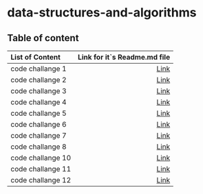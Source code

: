 # data-structures-and-algorithms

## Table of content 

| List of Content | Link for it`s Readme.md file |
| :---     | ---: |
| code challange 1 | [Link](./cc1/README.md) |
| code challange 2 | [Link](./cc2/README.md) |
| code challange 3 | [Link](./cc3/README.md) |
| code challange 4 | [Link](./cc4/README.md) |
| code challange 5 | [Link](./cc5/README.md) |
| code challange 6 | [Link](./cc5/README_CC6.md) |
| code challange 7 | [Link](./cc5/README_CC7.md) |
| code challange 8 | [Link](./cc5/README_CC8.md) |
| code challange 10 | [Link](./cc10/README_cc10.md) |
| code challange 11 | [Link](./cc11/README_11.md) |
| code challange 12 | [Link](./cc12/README_12.md) |

